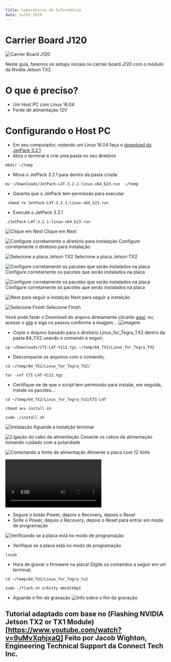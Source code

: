 ```yaml
---
title: Laborátorio de Informática
date: Julho 2019
---
```


#  Carrier Board J120

![Carrier Board J120](img/J120.png)

Neste guia, faremos os setups iniciais no carrier board J120 com o módulo da Nvidia Jetson TX2.

#  O que é preciso?

- Um Host PC com Linux 16.04
- Fonte de alimentação 12V

# Configurando o Host PC 

- Em seu computador, rodando um Linux 16.04 faça o [download do JetPack 3.2.1](link/JetPack-L4T-3.2.1-linux-x64_b23.run)
- Abra o terminal e crie uma pasta no seu diretório
```
mkdir ~/temp 
```
- Mova o JetPack 3.2.1 para dentro da pasta criada

```
mv ~/Downloads/JetPack-L4T-3.2.1-linux-x64_b23.run  ~/temp

```
- Garanta que o JetPack tem permissão para executar 

```
 chmod +x JetPack-L4T-3.2.1-linux-x64_b23.run 

```

- Execute o JetPack 3.2.1

```
./JetPack-L4T-3.2.1-linux-x64_b23.run 

```
![Clique em Next](img/JetPack_1.png) Clique em Next

![Configure corretamente o diretório para instalação](img/JetPack_2.png) Configure corretamente o diretório para instalação

![Selecione a placa Jetson TX2](img/JetPack_3.png) Selecione a placa Jetson TX2

![Configure corretamente os pacotes que serão instalados na placa](img/JetPack_4.png) Configure corretamente os pacotes que serão instalados na placa

![Configure corretamente os pacotes que serão instalados na placa](img/JetPack_5.png) Configure corretamente os pacotes que serão instalados na placa

![Next para seguir a instalção](img/Jetson_7.png) Next para seguir a instalção

![Selecione Finish](img/Jetson_8.png) Selecione Finish


Você pode fazer o Download do arquivo diretamente clicanto [aqui](link/CTI-L4T-V112.tgz), ou, acesse o [site](http://connecttech.com/support/resource-center/nvidia-jetson-tx2-tx1-product-support/) e siga os passos conforme a imagem...
![imagem](img/Jetson_6.png)

- Copie o Arquivo baixado para o diretório Linux_for_Tegra_TX2 dentro da pasta 64_TX2 usando o comando a seguir;

```
cp ~/Downloads/CTI-L4T-V112.tgz ~/temp/64_TX2/Linux_for_Tegra_TX2

```

- Descompacte os arquivos com o comando;


```
cd ~/temp/64_TX2/Linux_for_Tegra_TX2/

tar -xvf CTI-L4T-V112.tgz

```

- Certifique-se de que o script tem permissão para instalar, em seguida, instale os pacotes...


```
cd ~/temp/64_TX2/Linux_for_Tegra_tx2/CTI-L4T

chmod a+x install.sh 

sudo ./install.sh

```

![Instalação](img/Jetson_9.png) Aguarde a instalção terminar
 

![Ligação do cabo de alimentação](img/Jetson_10.png) Conecte os cabos de alimentação tomando cuidado com a polaridade



![Conectando a fonte de alimentação](img/Jetson_11.png) Alimente a placa com 12 Volts



![Entre no modo de programação](img/modo_de_programacão.mp4)

- Segure o botão Power, depois o Recovery, depois o Reset
- Solte o Power, depois o Recovery, depois o Reset para entrar em mode de programação


![Verificando se a placa está no modo de programação](img/Jetson_15.png)

- Verifique se a placa está no modo de programação

```
lsusb

```

- Hora de gravar o firmawre na placa! 
Digite os comandos a seguir em um terminal;

```
cd ~/temp/64_TX2/Linux_for_Tegra_tx2

sudo ./flash.sh orbitty mmcblk0p1

```

- Aguarde o fim da gravação
![Info sobre o fim da gravação](img/Jetson_17.png)








## Tutorial adaptado com base no (Flashing NVIDIA Jetson TX2 or TX1 Module)[https://www.youtube.com/watch?v=9uMvXqhjxaQ] Feito por Jacob Wighton, Engineering Technical Support da Connect Tech Inc.




